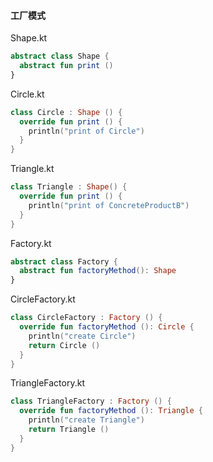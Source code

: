 #### 工厂模式

Shape.kt
```kotlin
abstract class Shape {
  abstract fun print ()
}
```

Circle.kt
```kotlin
class Circle : Shape () {
  override fun print () {
    println("print of Circle")
  }
}
```

Triangle.kt
```kotlin
class Triangle : Shape() {
  override fun print () {
    println("print of ConcreteProductB")
  }
}
```

Factory.kt
```kotlin
abstract class Factory {
  abstract fun factoryMethod(): Shape
}
```

CircleFactory.kt
```kotlin
class CircleFactory : Factory () {
  override fun factoryMethod (): Circle {
    println("create Circle")
    return Circle ()
  }
}
```

TriangleFactory.kt
```kotlin
class TriangleFactory : Factory () {
  override fun factoryMethod (): Triangle {
    println("create Triangle")
    return Triangle ()
  }
}
```
